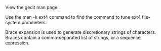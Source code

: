 View the gedit man page. 

Use the man -k ext4 command to find the command to tune ext4 file-system parameters. 


Brace expansion is used to generate discretionary strings of characters. Braces contain a comma-separated list of strings, or a sequence expression.
